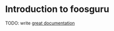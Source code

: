 # Introduction to foosguru

TODO: write [great documentation](http://jacobian.org/writing/what-to-write/)
